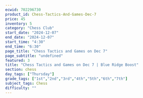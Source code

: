 ```yaml
---
ecwid: 702296730
product_id: Chess-Tactics-And-Games-Dec-7
price: 45
inventory: 5
category: "Chess Club"
start_date: "2024-12-07"
end_date: "2024-12-07"
start_time: "4:30"
end_time: "6:30"
page_title: "Chess Tactics and Games on Dec 7"
page_subtitle: "undefined"
featured: 3
title: "Chess Tactics and Games on Dec 7 | Blue Ridge Boost"
section: chess
day_tags: ["Thursday"]
grade_tags: ["1st","2nd","3rd","4th","5th","6th","7th"]
subject_tags: Chess
difficulty: ""
---
```


